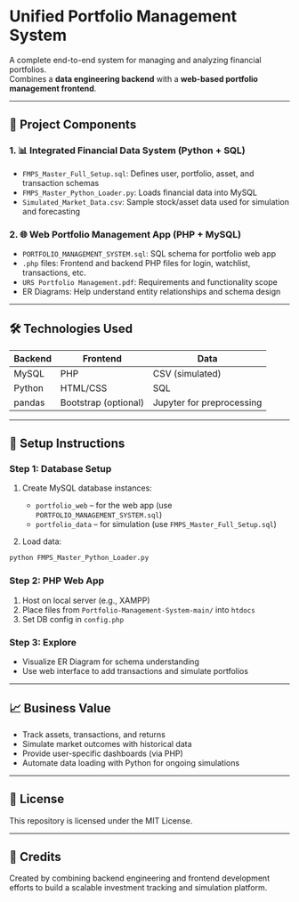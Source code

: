 # Unified Portfolio Management System

A complete end-to-end system for managing and analyzing financial portfolios.  
Combines a **data engineering backend** with a **web-based portfolio management frontend**.

---

## 🧩 Project Components

### 1. 📊 Integrated Financial Data System (Python + SQL)

- `FMPS_Master_Full_Setup.sql`: Defines user, portfolio, asset, and transaction schemas
- `FMPS_Master_Python_Loader.py`: Loads financial data into MySQL
- `Simulated_Market_Data.csv`: Sample stock/asset data used for simulation and forecasting

### 2. 🌐 Web Portfolio Management App (PHP + MySQL)

- `PORTFOLIO_MANAGEMENT_SYSTEM.sql`: SQL schema for portfolio web app
- `.php` files: Frontend and backend PHP files for login, watchlist, transactions, etc.
- `URS Portfolio Management.pdf`: Requirements and functionality scope
- ER Diagrams: Help understand entity relationships and schema design

---

## 🛠️ Technologies Used

| Backend | Frontend | Data |
|--------|----------|------|
| MySQL  | PHP      | CSV (simulated) |
| Python | HTML/CSS | SQL |
| pandas | Bootstrap (optional) | Jupyter for preprocessing |

---

## 🚀 Setup Instructions

### Step 1: Database Setup
1. Create MySQL database instances:
   - `portfolio_web` – for the web app (use `PORTFOLIO_MANAGEMENT_SYSTEM.sql`)
   - `portfolio_data` – for simulation (use `FMPS_Master_Full_Setup.sql`)

2. Load data:
```bash
python FMPS_Master_Python_Loader.py
```

### Step 2: PHP Web App
1. Host on local server (e.g., XAMPP)
2. Place files from `Portfolio-Management-System-main/` into `htdocs`
3. Set DB config in `config.php`

### Step 3: Explore
- Visualize ER Diagram for schema understanding
- Use web interface to add transactions and simulate portfolios

---

## 📈 Business Value

- Track assets, transactions, and returns
- Simulate market outcomes with historical data
- Provide user-specific dashboards (via PHP)
- Automate data loading with Python for ongoing simulations

---

## 📄 License
This repository is licensed under the MIT License.

---

## 🙌 Credits
Created by combining backend engineering and frontend development efforts to build a scalable investment tracking and simulation platform.
